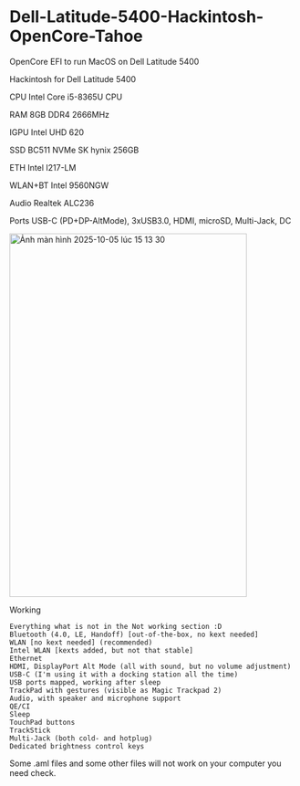 # Dell-Latitude-5400-Hackintosh-OpenCore-Tahoe
OpenCore EFI to run MacOS on Dell Latitude 5400

Hackintosh for Dell Latitude 5400

	
CPU 	Intel Core i5-8365U CPU

RAM 	8GB DDR4 2666MHz

IGPU 	Intel UHD 620

SSD 	BC511 NVMe SK hynix 256GB

ETH 	Intel I217-LM

WLAN+BT 	Intel 9560NGW 

Audio 	Realtek ALC236

Ports 	USB-C (PD+DP-AltMode), 3xUSB3.0, HDMI, microSD, Multi-Jack, DC


<img width="416" height="637" alt="Ảnh màn hình 2025-10-05 lúc 15 13 30" src="https://github.com/user-attachments/assets/7539c8a9-403f-4e62-93c4-bdaebe2f8d71" />

Working

    Everything what is not in the Not working section :D
    Bluetooth (4.0, LE, Handoff) [out-of-the-box, no kext needed]
    WLAN [no kext needed] (recommended)
    Intel WLAN [kexts added, but not that stable]
    Ethernet
    HDMI, DisplayPort Alt Mode (all with sound, but no volume adjustment)
    USB-C (I'm using it with a docking station all the time)
    USB ports mapped, working after sleep
    TrackPad with gestures (visible as Magic Trackpad 2)
    Audio, with speaker and microphone support
    QE/CI
    Sleep
    TouchPad buttons
    TrackStick
    Multi-Jack (both cold- and hotplug)
    Dedicated brightness control keys 

Some .aml files and some other files will not work on your computer you need check.
